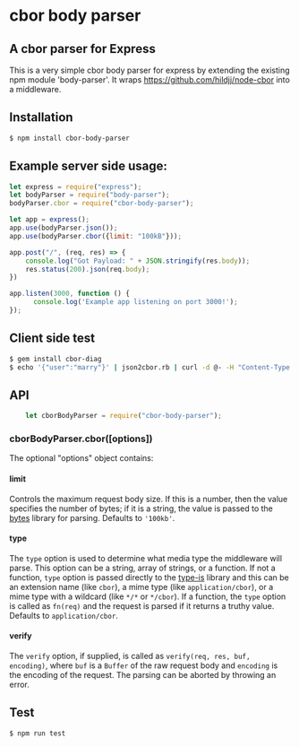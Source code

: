 

# cbor body parser 
## A cbor parser for Express

This is a very simple cbor body parser for express by extending the existing npm module 'body-parser'.
It wraps https://github.com/hildjj/node-cbor into a middleware. 

## Installation
```sh
$ npm install cbor-body-parser
```

## Example server side usage: 
```js
let express = require("express");
let bodyParser = require("body-parser");
bodyParser.cbor = require("cbor-body-parser");

let app = express();
app.use(bodyParser.json());
app.use(bodyParser.cbor({limit: "100kB"}));

app.post("/", (req, res) => {
	console.log("Got Payload: " + JSON.stringify(res.body)); 
	res.status(200).json(req.body);
})

app.listen(3000, function () {
	  console.log('Example app listening on port 3000!');
});
```
## Client side test 
```sh
$ gem install cbor-diag
$ echo '{"user":"marry"}' | json2cbor.rb | curl -d @- -H "Content-Type: application/cbor" -X POST http://localhost:3000/
```

## API

```js
	let cborBodyParser = require("cbor-body-parser");
```

### cborBodyParser.cbor([options])

The optional "options" object contains: 

#### limit 
Controls the maximum request body size. If this is a number, then the value
specifies the number of bytes; if it is a string, the value is passed to the
[bytes](https://www.npmjs.com/package/bytes) library for parsing. Defaults
to `'100kb'`.

#### type 
The `type` option is used to determine what media type the middleware will
parse. This option can be a string, array of strings, or a function. If not a
function, `type` option is passed directly to the
[type-is](https://www.npmjs.org/package/type-is#readme) library and this can
be an extension name (like `cbor`), a mime type (like `application/cbor`), or
a mime type with a wildcard (like `*/*` or `*/cbor`). If a function, the `type`
option is called as `fn(req)` and the request is parsed if it returns a truthy
value. Defaults to `application/cbor`.

#### verify 
The `verify` option, if supplied, is called as `verify(req, res, buf, encoding)`,
where `buf` is a `Buffer` of the raw request body and `encoding` is the
encoding of the request. The parsing can be aborted by throwing an error.

## Test
```sh
$ npm run test
```







